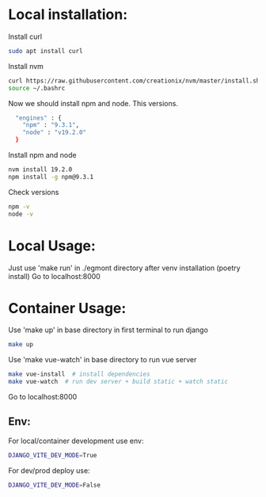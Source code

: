 # Local installation:

Install curl
```bash
sudo apt install curl
```

Install nvm
```bash
curl https://raw.githubusercontent.com/creationix/nvm/master/install.sh | bash
source ~/.bashrc
```

Now we should install npm and node. This versions.
```bash
  "engines" : {
    "npm" : "9.3.1",
    "node" : "v19.2.0"
  }
```

Install npm and node
```bash
nvm install 19.2.0
npm install -g npm@9.3.1
```

Check versions
```bash
npm -v
node -v
```

# Local Usage:
Just use 'make run' in ./egmont directory after venv installation (poetry install)
Go to localhost:8000

# Container Usage:
Use 'make up' in base directory in first terminal to run django
```bash
make up
```
Use 'make vue-watch' in base directory to run vue server
```bash
make vue-install  # install dependencies
make vue-watch  # run dev server + build static + watch static
```
Go to localhost:8000

## Env:

For local/container development use env:
```bash
DJANGO_VITE_DEV_MODE=True
```

For dev/prod deploy use:
```bash
DJANGO_VITE_DEV_MODE=False
```
